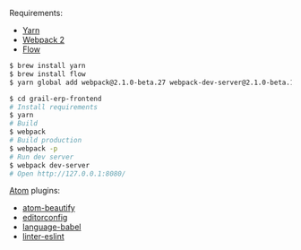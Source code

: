 Requirements:

- [Yarn](https://yarnpkg.com/)
- [Webpack 2](https://webpack.js.org/)
- [Flow](https://flowtype.org/)

```sh
$ brew install yarn
$ brew install flow
$ yarn global add webpack@2.1.0-beta.27 webpack-dev-server@2.1.0-beta.11

$ cd grail-erp-frontend
# Install requirements
$ yarn
# Build
$ webpack
# Build production
$ webpack -p
# Run dev server
$ webpack dev-server
# Open http://127.0.0.1:8080/
```


[Atom](https://atom.io/) plugins:

- [atom-beautify](https://atom.io/packages/atom-beautify)
- [editorconfig](https://atom.io/packages/editorconfig)
- [language-babel](https://atom.io/packages/language-babel)
- [linter-eslint](https://atom.io/packages/linter-eslint)
